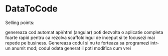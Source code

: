 # DataToCode

Selling points:

genereaza cod automat api/html (angular)
poti dezvolta o aplicatie completa foarte rapid pentru ca rezolva scaffoldingul de inceput si te focusezi mai repede pe business.
Genereaza codul si nu te forteaza sa programezi intr-un anumit mod; codul odata generat il poti modifica cum vrei
